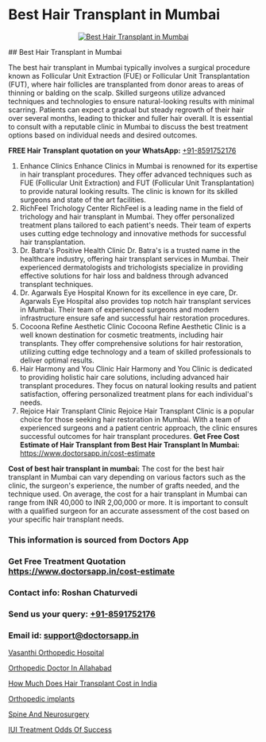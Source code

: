 # Best Hair Transplant in Mumbai

<p align="center">
  <a href="https://doctorsapp.co.in/uploads/treatment_image/Finding%20the%20best%20hair%20clinic.jpg">
    <img src="https://doctorsapp.co.in/treatment/hair-transplant" alt="Best Hair Transplant in Mumbai">
  </a>
</p>
## Best Hair Transplant in Mumbai

The best hair transplant in Mumbai typically involves a surgical procedure known as Follicular Unit Extraction (FUE) or Follicular Unit Transplantation (FUT), where hair follicles are transplanted from donor areas to areas of thinning or balding on the scalp. Skilled surgeons utilize advanced techniques and technologies to ensure natural-looking results with minimal scarring. Patients can expect a gradual but steady regrowth of their hair over several months, leading to thicker and fuller hair overall. It is essential to consult with a reputable clinic in Mumbai to discuss the best treatment options based on individual needs and desired outcomes.

**FREE Hair Transplant quotation on your WhatsApp:**  [+91-8591752176](https://api.whatsapp.com/send?phone=8591752176)

1) Enhance Clinics   Enhance Clinics in Mumbai is renowned for its expertise in hair transplant procedures. They offer advanced techniques such as FUE (Follicular Unit Extraction) and FUT (Follicular Unit Transplantation) to provide natural looking results. The clinic is known for its skilled surgeons and state of the art facilities.
2) RichFeel Trichology Center   RichFeel is a leading name in the field of trichology and hair transplant in Mumbai. They offer personalized treatment plans tailored to each patient's needs. Their team of experts uses cutting edge technology and innovative methods for successful hair transplantation.
3) Dr. Batra's Positive Health Clinic   Dr. Batra's is a trusted name in the healthcare industry, offering hair transplant services in Mumbai. Their experienced dermatologists and trichologists specialize in providing effective solutions for hair loss and baldness through advanced transplant techniques.
4) Dr. Agarwals Eye Hospital   Known for its excellence in eye care, Dr. Agarwals Eye Hospital also provides top notch hair transplant services in Mumbai. Their team of experienced surgeons and modern infrastructure ensure safe and successful hair restoration procedures.
5) Cocoona Refine Aesthetic Clinic   Cocoona Refine Aesthetic Clinic is a well known destination for cosmetic treatments, including hair transplants. They offer comprehensive solutions for hair restoration, utilizing cutting edge technology and a team of skilled professionals to deliver optimal results.
6) Hair Harmony and You Clinic   Hair Harmony and You Clinic is dedicated to providing holistic hair care solutions, including advanced hair transplant procedures. They focus on natural looking results and patient satisfaction, offering personalized treatment plans for each individual's needs.
7) Rejoice Hair Transplant Clinic   Rejoice Hair Transplant Clinic is a popular choice for those seeking hair restoration in Mumbai. With a team of experienced surgeons and a patient centric approach, the clinic ensures successful outcomes for hair transplant procedures.
**Get Free Cost Estimate of Hair Transplant from Best Hair Transplant In Mumbai:** https://www.doctorsapp.in/cost-estimate

**Cost of best hair transplant in mumbai:**
The cost for the best hair transplant in Mumbai can vary depending on various factors such as the clinic, the surgeon's experience, the number of grafts needed, and the technique used. On average, the cost for a hair transplant in Mumbai can range from INR 40,000 to INR 2,00,000 or more. It is important to consult with a qualified surgeon for an accurate assessment of the cost based on your specific hair transplant needs.

### This information is sourced from Doctors App 
### Get Free Treatment Quotation https://www.doctorsapp.in/cost-estimate
### Contact info: Roshan Chaturvedi 
### Send us your query: [+91-8591752176](https://api.whatsapp.com/send?phone=8591752176) 
### Email id: support@doctorsapp.in

[Vasanthi Orthopedic Hospital](https://www.linkedin.com/pulse/vasanthi-orthopedic-hospital-doctorsapp-united-arab-emirates-ahz5e?trackingId=Yx4ttZhsQBvIRN2TEIxnjQ%3D%3D&lipi=urn%3Ali%3Apage%3Ad_flagship3_company_admin%3Bc8cvKR%2BzQDObJJNC2LloLw%3D%3D)

[Orthopedic Doctor In Allahabad](https://www.linkedin.com/pulse/orthopedic-doctor-allahabad-doctorsapp-khulna-in24e?trackingId=z8ED9bQpgSQKn9u3sPy1Bw%3D%3D&lipi=urn%3Ali%3Apage%3Ad_flagship3_company_admin%3BEfzsr1%2BmQ6eR1XkJR7MU1A%3D%3D)

[How Much Does Hair Transplant Cost in India](https://medium.com/@anupkakkar5/how-much-does-hair-transplant-cost-in-india-9dac7c264608)

[Orthopedic implants](https://medium.com/@anupkakkar5/orthopedic-implants-0350dc1c1c0b)

[Spine And Neurosurgery](https://doctors-apps.github.io/doctorsapp/spine-and-neurosurgery)

[IUI Treatment Odds Of Success](https://doctors-apps.github.io/doctorsapp/iui-treatment-odds-of-success)

